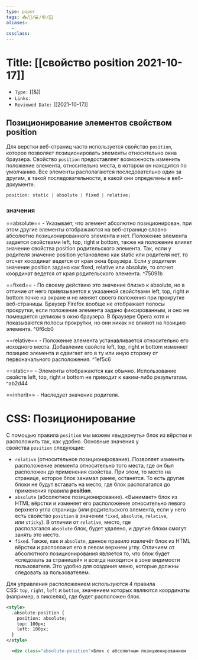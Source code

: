 ```yaml
---
type: paper
tags: 📥️/📜️/💻/🕸/🪟
aliases:
  - 
cssclass: 
---
```




# Title: **[[свойство position 2021-10-17]]**
- `Type:` [[&]]
- `Links:`
- `Reviewed Date:` [[2021-10-17]]


## Позиционирование элементов свойством position

Для верстки веб-страниц часто используется свойство `position`, которое позволяет позиционировать элементы относительно окна браузера. Свойство `position` предоставляет возможность изменить положение элемента, относительно места, в котором он находится по умолчанию. Все элементы располагаются последовательно один за другим, в такой последовательности, в какой они определены в веб-документе.

```css
position: static | absolute | fixed | relative;
```

### значения
==absolute== - Указывает, что элемент абсолютно позиционирован, при этом другие элементы отображаются на веб-странице словно абсолютно позиционированного элемента и нет. Положение элемента задается свойствами left, top, right и bottom, также на положение влияет значение свойства position родительского элемента. Так, если у родителя значение position установлено как static или родителя нет, то отсчет координат ведется от края окна браузера. Если у родителя значение position задано как fixed, relative или absolute, то отсчет координат ведется от края родительского элемента. ^75091b

==fixed== - По своему действию это значение близко к absolute, но в отличие от него привязывается к указанной свойствами left, top, right и bottom точке на экране и не меняет своего положения при прокрутке веб-страницы. Браузер Firefox вообще не отображает полосы прокрутки, если положение элемента задано фиксированным, и оно не помещается целиком в окно браузера. В браузере Opera хотя и показываются полосы прокрутки, но они никак не влияют на позицию элемента. ^0f6cb0

==relative== - Положение элемента устанавливается относительно его исходного места. Добавление свойств left, top, right и bottom изменяет позицию элемента и сдвигает его в ту или иную сторону от первоначального расположения. ^1ef5c6

==static== - Элементы отображаются как обычно. Использование свойств left, top, right и bottom не приводит к каким-либо результатам. ^ab2d44

==inherit== - Наследует значение родителя.



# CSS: Позиционирование

С помощью правила `position` мы можем «выдернуть» блок из вёрстки и расположить так, как удобно. Основные значения у свойства `position` следующие:

-   `relative` (относительное позиционирование). Позволяет изменить расположение элемента относительно того места, где он был расположен до применения свойства. При этом, то место на странице, которое блок занимал ранее, останется. То есть другие блоки не будут вставать на место, где блок располагался до применения правила **position**.
-   `absolute` (абсолютное позиционирование). «Вынимает» блок из HTML вёрстки и изменяет его расположение относительно левого верхнего угла страницы (или родительского элемента, если у него есть свойство `position` в значении `fixed`, `absolute`, `relative`, или `sticky`). В отличии от `relative`, место, где располагался `absolute` блок, будет удалено, и другие блоки смогут занять это место.
-   `fixed`. Также, как и `absolute`, данное правило извлечёт блок из HTML вёрстки и расположит его в левом верхнем углу. Отличием от абсолютного позиционирования является то, что блок будет «следовать за страницей» и всегда находится в зоне видимости пользователя. Это удобно для создания меню, которые должны следовать за пользователем.

Для управления расположением используются 4 правила CSS: `top`, `right`, `left` и `bottom`, значением которых являются координаты (например, в пикселях), где будет расположен блок.

```xml
<style>
  .absolute-position {
    position: absolute;
    top: 100px;
    left: 100px;
  }
</style>

  <div class="absolute-position">Блок с абсолютным позиционированием
```